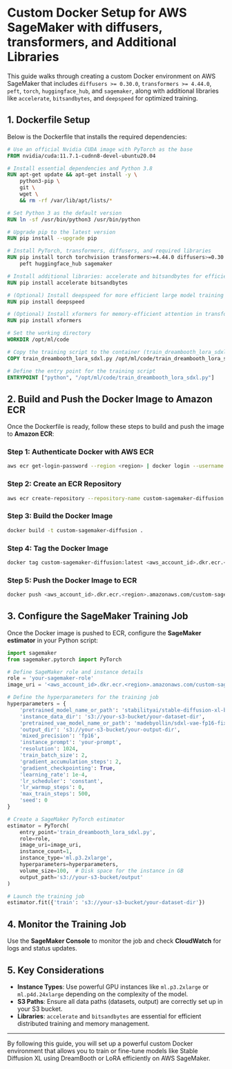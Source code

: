 
# Custom Docker Setup for AWS SageMaker with diffusers, transformers, and Additional Libraries

This guide walks through creating a custom Docker environment on AWS SageMaker that includes `diffusers >= 0.30.0`, `transformers >= 4.44.0`, `peft`, `torch`, `huggingface_hub`, and `sagemaker`, along with additional libraries like `accelerate`, `bitsandbytes`, and `deepspeed` for optimized training.

## 1. Dockerfile Setup

Below is the Dockerfile that installs the required dependencies:

```Dockerfile
# Use an official Nvidia CUDA image with PyTorch as the base
FROM nvidia/cuda:11.7.1-cudnn8-devel-ubuntu20.04

# Install essential dependencies and Python 3.8
RUN apt-get update && apt-get install -y \
    python3-pip \
    git \
    wget \
    && rm -rf /var/lib/apt/lists/*

# Set Python 3 as the default version
RUN ln -sf /usr/bin/python3 /usr/bin/python

# Upgrade pip to the latest version
RUN pip install --upgrade pip

# Install PyTorch, transformers, diffusers, and required libraries
RUN pip install torch torchvision transformers>=4.44.0 diffusers>=0.30.0 \
    peft huggingface_hub sagemaker

# Install additional libraries: accelerate and bitsandbytes for efficient training
RUN pip install accelerate bitsandbytes

# (Optional) Install deepspeed for more efficient large model training
RUN pip install deepspeed

# (Optional) Install xformers for memory-efficient attention in transformers
RUN pip install xformers

# Set the working directory
WORKDIR /opt/ml/code

# Copy the training script to the container (train_dreambooth_lora_sdxl.py in this case)
COPY train_dreambooth_lora_sdxl.py /opt/ml/code/train_dreambooth_lora_sdxl.py

# Define the entry point for the training script
ENTRYPOINT ["python", "/opt/ml/code/train_dreambooth_lora_sdxl.py"]
```

## 2. Build and Push the Docker Image to Amazon ECR

Once the Dockerfile is ready, follow these steps to build and push the image to **Amazon ECR**:

### Step 1: Authenticate Docker with AWS ECR

```bash
aws ecr get-login-password --region <region> | docker login --username AWS --password-stdin <aws_account_id>.dkr.ecr.<region>.amazonaws.com
```

### Step 2: Create an ECR Repository

```bash
aws ecr create-repository --repository-name custom-sagemaker-diffusion
```

### Step 3: Build the Docker Image

```bash
docker build -t custom-sagemaker-diffusion .
```

### Step 4: Tag the Docker Image

```bash
docker tag custom-sagemaker-diffusion:latest <aws_account_id>.dkr.ecr.<region>.amazonaws.com/custom-sagemaker-diffusion:latest
```

### Step 5: Push the Docker Image to ECR

```bash
docker push <aws_account_id>.dkr.ecr.<region>.amazonaws.com/custom-sagemaker-diffusion:latest
```

## 3. Configure the SageMaker Training Job

Once the Docker image is pushed to ECR, configure the **SageMaker estimator** in your Python script:

```python
import sagemaker
from sagemaker.pytorch import PyTorch

# Define SageMaker role and instance details
role = 'your-sagemaker-role'
image_uri = '<aws_account_id>.dkr.ecr.<region>.amazonaws.com/custom-sagemaker-diffusion:latest'

# Define the hyperparameters for the training job
hyperparameters = {
    'pretrained_model_name_or_path': 'stabilityai/stable-diffusion-xl-base-1.0',
    'instance_data_dir': 's3://your-s3-bucket/your-dataset-dir',
    'pretrained_vae_model_name_or_path': 'madebyollin/sdxl-vae-fp16-fix',
    'output_dir': 's3://your-s3-bucket/your-output-dir',
    'mixed_precision': 'fp16',
    'instance_prompt': 'your-prompt',
    'resolution': 1024,
    'train_batch_size': 2,
    'gradient_accumulation_steps': 2,
    'gradient_checkpointing': True,
    'learning_rate': 1e-4,
    'lr_scheduler': 'constant',
    'lr_warmup_steps': 0,
    'max_train_steps': 500,
    'seed': 0
}

# Create a SageMaker PyTorch estimator
estimator = PyTorch(
    entry_point='train_dreambooth_lora_sdxl.py',
    role=role,
    image_uri=image_uri,
    instance_count=1,
    instance_type='ml.p3.2xlarge',
    hyperparameters=hyperparameters,
    volume_size=100,  # Disk space for the instance in GB
    output_path='s3://your-s3-bucket/output'
)

# Launch the training job
estimator.fit({'train': 's3://your-s3-bucket/your-dataset-dir'})
```

## 4. Monitor the Training Job

Use the **SageMaker Console** to monitor the job and check **CloudWatch** for logs and status updates.

## 5. Key Considerations

- **Instance Types**: Use powerful GPU instances like `ml.p3.2xlarge` or `ml.p4d.24xlarge` depending on the complexity of the model.
- **S3 Paths**: Ensure all data paths (datasets, output) are correctly set up in your S3 bucket.
- **Libraries**: `accelerate` and `bitsandbytes` are essential for efficient distributed training and memory management.

---

By following this guide, you will set up a powerful custom Docker environment that allows you to train or fine-tune models like Stable Diffusion XL using DreamBooth or LoRA efficiently on AWS SageMaker.
